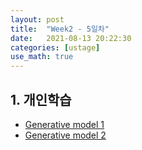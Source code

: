 ```yaml
---
layout: post
title:  "Week2 - 5일차"
date:   2021-08-13 20:22:30
categories: [ustage]
use_math: true
---
```


## 1. 개인학습
* [Generative model 1](https://kyunghyunlim.github.io/ml_ai/2021/08/12/gm1.html)
* [Generative model 2](https://kyunghyunlim.github.io/ml_ai/2021/08/12/gm2.html)
	
